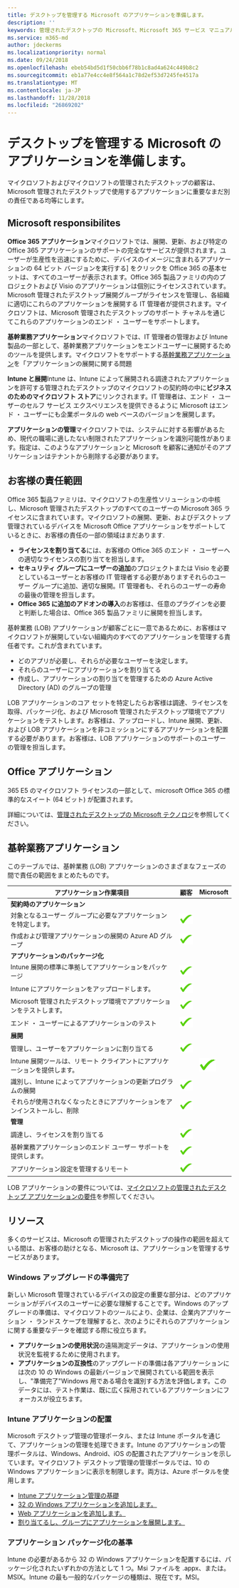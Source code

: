 ```yaml
---
title: デスクトップを管理する Microsoft のアプリケーションを準備します。
description: ''
keywords: 管理されたデスクトップの Microsoft、Microsoft 365 サービス マニュアル
ms.service: m365-md
author: jdeckerms
ms.localizationpriority: normal
ms.date: 09/24/2018
ms.openlocfilehash: ebeb54bd5d1f50cbb6f78b1c8ad4a624c449b8c2
ms.sourcegitcommit: eb1a77e4cc4e8f564a1c78d2ef53d7245fe4517a
ms.translationtype: MT
ms.contentlocale: ja-JP
ms.lasthandoff: 11/28/2018
ms.locfileid: "26869202"
---
```

# <a name="preparing-apps-for-microsoft-managed-desktop"></a>デスクトップを管理する Microsoft のアプリケーションを準備します。

<!--This topic is the target for 2 "Learn more" links in the Admin Portal (aka.ms/app-overview;app-package); also target for link from Online resources (aka.ms/app-overviewmmd-app-prep) do not delete.-->

<!--Applications: supported/onboard/deployment -->
 
マイクロソフトおよびマイクロソフトの管理されたデスクトップの顧客は、Microsoft 管理されたデスクトップで使用するアプリケーションに重要なまだ別の責任である均等にします。

## <a name="microsoft-responsibilites"></a>Microsoft responsibilites
**Office 365 アプリケーション**マイクロソフトでは、展開、更新、および特定の Office 365 アプリケーションのサポートの完全なサービスが提供されます。ユーザーが生産性を迅速にするために、デバイスのイメージに含まれるアプリケーションの 64 ビット バージョンを実行する] をクリックを Office 365 の基本セットは、すべてのユーザーが表示されます。Office 365 製品ファミリの内のプロジェクトおよび Visio のアプリケーションは個別にライセンスされています。 Microsoft 管理されたデスクトップ展開グループがライセンスを管理し、各組織に適切にこれらのアプリケーションを展開する IT 管理者が提供されます。マイクロソフトは、Microsoft 管理されたデスクトップのサポート チャネルを通じてこれらのアプリケーションのエンド ・ ユーザーをサポートします。

**基幹業務アプリケーション**マイクロソフトでは、IT 管理者の管理および Intune 製品の一部として、基幹業務アプリケーションをエンドユーザーに展開するためのツールを提供します。マイクロソフトをサポートする[基幹業務アプリケーション](#line-of-business-applications)を「アプリケーションの展開に関する問題 

**Intune と展開**Intune は、Intune によって展開される調達されたアプリケーションを許可する管理されたデスクトップのマイクロソフトの契約時の中に**ビジネスのためのマイクロソフト ストア**にリンクされます。IT 管理者は、エンド ・ ユーザーのセルフ サービス エクスペリエンスを提供できるように Microsoft はエンド ・ ユーザーにも企業ポータルの web ベースのバージョンを展開します。

**アプリケーションの管理**マイクロソフトでは、システムに対する影響があるため、現代の職場に適したない制限されたアプリケーションを識別可能性があります。指定は、このようなアプリケーションと Microsoft を顧客に通知がそのアプリケーションはテナントから削除する必要があります。 

## <a name="customer-responsibilities"></a>お客様の責任範囲
Office 365 製品ファミリは、マイクロソフトの生産性ソリューションの中核し、Microsoft 管理されたデスクトップのすべてのユーザーの Microsoft 365 ライセンスに含まれています。マイクロソフトの展開、更新、およびデスクトップ管理されているデバイスを Microsoft Office アプリケーションをサポートしているときに、お客様の責任の一部の領域はまだあります.
- **ライセンスを割り当てる**には、お客様の Office 365 のエンド ・ ユーザーへの適切なライセンスの割り当てを担当します。 
- **セキュリティ グループにユーザーの追加**のプロジェクトまたは Visio を必要としているユーザーとお客様の IT 管理者する必要がありますそれらのユーザー グループに追加、適切な展開。IT 管理者も、それらのユーザーの寿命の最後の管理を担当します。 
- **Office 365 に追加のアドオンの導入**のお客様は、任意のプラグインを必要と判断した場合は、Office 365 製品ファミリに展開を担当します。 

基幹業務 (LOB) アプリケーションが顧客ごとに一意であるために、お客様はマイクロソフトが展開していない組織内のすべてのアプリケーションを管理する責任者です。これが含まれています。
- どのアプリが必要し、それらが必要なユーザーを決定します。
- それらのユーザーにアプリケーションを割り当てる
- 作成し、アプリケーションの割り当てを管理するための Azure Active Directory (AD) のグループの管理 

LOB アプリケーションのコア セットを特定したらお客様は調達、ライセンスを取得、パッケージ化、および Microsoft 管理されたデスクトップ環境でアプリケーションをテストします。お客様は、アップロードし、Intune 展開、更新、および LOB アプリケーションを非コミッションにするアプリケーションを配置する必要があります。お客様は、LOB アプリケーションのサポートのユーザーの管理を担当します。
 

## <a name="office-applications"></a>Office アプリケーション
365 E5 のマイクロソフト ライセンスの一部として、microsoft Office 365 の標準的なスイート (64 ビット) が配置されます。 

詳細については、[管理されたデスクトップの Microsoft テクノロジ](../intro/technologies.md)を参照してください。<!--- and the other applications licensed under Office 365 E5 may be deployed by the customer using Intune’s deployment tools.-->

## <a name="line-of-business-applications"></a>基幹業務アプリケーション
このテーブルでは、基幹業務 (LOB) アプリケーションのさまざまなフェーズの間で責任の範囲をまとめたものです。 

アプリケーション作業項目 |    顧客    | Microsoft
--- | --- | ---
**契約時のアプリケーション** |  |
対象となるユーザー グループに必要なアプリケーションを特定します。   | ![はい](images/checkmark.png)  |
作成および管理アプリケーションの展開の Azure AD グループ | ![はい](images/checkmark.png) |   
**アプリケーションのパッケージ化** |  |
Intune 展開の標準に準拠してアプリケーションをパッケージ |  ![はい](images/checkmark.png) |  
Intune にアプリケーションをアップロードします。 | ![はい](images/checkmark.png)     |
Microsoft 管理されたデスクトップ環境でアプリケーションをテストします。 |    ![はい](images/checkmark.png) |  
エンド ・ ユーザーによるアプリケーションのテスト    | ![はい](images/checkmark.png) |    
**展開** | |
管理し、ユーザーをアプリケーションに割り当てる  | ![はい](images/checkmark.png)  |
Intune 展開ツールは、リモート クライアントにアプリケーションを提供します。| |   ![はい](images/checkmark.png)
識別し、Intune によってアプリケーションの更新プログラムの展開 | ![はい](images/checkmark.png)    |
それらが使用されなくなったときにアプリケーションをアンインストールし、削除    | ![はい](images/checkmark.png) |    
**管理** | |
調達し、ライセンスを割り当てる |   ![はい](images/checkmark.png)     |
基幹業務アプリケーションのエンド ユーザー サポートを提供します。  | ![はい](images/checkmark.png) |
アプリケーション設定を管理するリモート    | ![はい](images/checkmark.png) |

LOB アプリケーションの要件については、[マイクロソフトの管理されたデスクトップ アプリケーションの要件](../service-description/mmd-app-requirements.md)を参照してください。

## <a name="resources"></a>リソース
多くのサービスは、Microsoft の管理されたデスクトップの操作の範囲を超えている間は、お客様の助けとなる、Microsoft は、アプリケーションを管理するサービスがあります。

### <a name="windows-upgrade-readiness"></a>Windows アップグレードの準備完了
新しい Microsoft 管理されているデバイスの設定の重要な部分は、どのアプリケーションがデバイスのユーザーに必要な理解することです。Windows のアップグレードの準備は、マイクロソフトのツールにより、企業は、企業内アプリケーション ・ ランドス ケープを理解すると、次のようにそれらのアプリケーションに関する重要なデータを確認する際に役立ちます。

- **アプリケーションの使用状況**の遠隔測定データは、アプリケーションの使用状況を監視するために使用されます。
- **アプリケーションの互換性**のアップグレードの準備は各アプリケーションには次の 10 の Windows の最新バージョンで展開されている範囲を表示し、"準備完了"Windows 用である場合を識別する方法を評価します。このデータには、テスト作業は、既に広く採用されているアプリケーションにフォーカスが役立ちます。

### <a name="intune-application-deployment"></a>Intune アプリケーションの配置
Microsoft デスクトップ管理の管理ポータル、または Intune ポータルを通じて、アプリケーションの管理を処理できます。Intune のアプリケーションの管理ポータルは、Windows、Android、iOS の配置されたアプリケーションを示しています。マイクロソフト デスクトップ管理の管理ポータルでは、10 の Windows アプリケーションに表示を制限します。両方は、Azure ポータルを使用します。 
- [Intune アプリケーション管理の基礎](https://docs.microsoft.com/intune/app-management)
- [32 の Windows アプリケーションを追加します。](https://docs.microsoft.com/intune/lob-apps-windows)
- [Web アプリケーションを追加します。](https://docs.microsoft.com/intune/web-app)
- [割り当てるし、グループにアプリケーションを展開します。](https://docs.microsoft.com/intune/apps-deploy)

### <a name="application-packaging-standards"></a>アプリケーション パッケージ化の基準
Intune の必要があるから 32 の Windows アプリケーションを配置するには、パッケージ化されたいずれかの方法として 1 つ。Msi ファイルを .appx、または。MSIX。Intune の最も一般的なパッケージの種類は、現在です。MSI。
